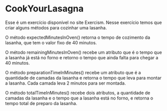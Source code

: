 # CookYourLasagna

Esse é um exercício disponível no site Exercism. Nesse exercício temos que criar alguns métodos para cozinhar uma lasanha.

O método expectedMinutesInOven() retorna o tempo de cozimento da lasanha, que tem o valor fixo de 40 minutos.

O método remainingMinutesInOven() recebe um atributo que é o tempo que a lasanha já está no forno e retorno o tempo que ainda falta para chegar a 40 minutos.

O método preparationTimeInMinutes() recebe um atributo que é a quantidade de camadas da lasanha e retorna o tempo que leva para montar a lasanha. Cada camada leva 2 minutos para ser montada.

O método totalTimeInMinutes() recebe dois atributos, a quantidade de camadas da lasanha e o tempo que a lasanha está no forno, e retorna o tempo total de preparo da lasanha.
